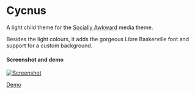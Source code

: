 # Cycnus

A light child theme for the [Socially Awkward](http://wordpress.org/themes/socially-awkward) media theme.
 
Besides the light colours, it adds the gorgeous Libre Baskerville font and support for a custom background.

#### Screenshot and demo

[![Screenshot](https://raw.github.com/jayj/cycnus/master/screenshot.png)](http://wpthemes.jayj.dk/cycnus)

[Demo](http://wpthemes.jayj.dk/cycnus)